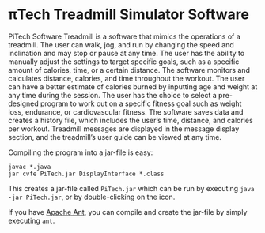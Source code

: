 πTech Treadmill Simulator Software
==================================

PiTech Software Treadmill is a software that mimics the operations of a
treadmill. The user can walk, jog, and run by changing the speed and inclination
and may stop or pause at any time. The user has the ability to manually adjust
the settings to target specific goals, such as a specific amount of calories,
time, or a certain distance. The software monitors and calculates distance,
calories, and time throughout the workout. The user can have a better estimate
of calories burned by inputting age and weight at any time during the session.
The user has the choice to select a pre-designed program to work out on a
specific fitness goal such as weight loss, endurance, or cardiovascular fitness.
The software saves data and creates a history file, which includes the user’s
time, distance, and calories per workout. Treadmill messages are displayed in
the message display section, and the treadmill’s user guide can be viewed at any
time.

Compiling the program into a jar-file is easy:

    javac *.java
    jar cvfe PiTech.jar DisplayInterface *.class

This creates a jar-file called `PiTech.jar` which can be run by executing `java
-jar PiTech.jar`, or by double-clicking on the icon.

If you have [Apache Ant](http://ant.apache.org/), you can compile and create the
jar-file by simply executing `ant`.
